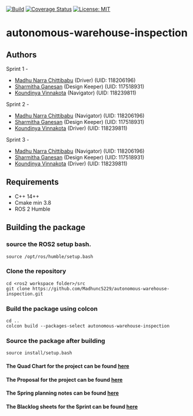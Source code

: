 [![Build](https://github.com/Madhunc5229/autonomous-warehouse-inspection/actions/workflows/ros_build.yml/badge.svg)](https://github.com/Madhunc5229/autonomous-warehouse-inspection/actions/workflows/ros_build.yml)
[![Coverage Status](https://coveralls.io/repos/github/Madhunc5229/autonomous-warehouse-inspection/badge.svg?branch=main)](https://coveralls.io/github/Madhunc5229/autonomous-warehouse-inspection?branch=main)
[![License: MIT](https://img.shields.io/badge/License-MIT-yellow.svg)](https://opensource.org/licenses/MIT)
# autonomous-warehouse-inspection  
## Authors
Sprint 1 -
 - [Madhu Narra Chittibabu](https://www.linkedin.com/in/madhunc/) (Driver) (UID: 118206196)
 - [Sharmitha Ganesan](https://github.com/sharmithag) (Design Keeper) (UID: 117518931)
 - [Koundinya Vinnakota](https://github.com/koundinyavinnakota) (Navigator) (UID: 118239811)

Sprint 2 -
 - [Madhu Narra Chittibabu](https://www.linkedin.com/in/madhunc/) (Navigator) (UID: 118206196)
 - [Sharmitha Ganesan](https://github.com/sharmithag) (Design Keeper) (UID: 117518931)
 - [Koundinya Vinnakota](https://github.com/koundinyavinnakota) (Driver) (UID: 118239811)

Sprint 3 -
 - [Madhu Narra Chittibabu](https://www.linkedin.com/in/madhunc/) (Navigator) (UID: 118206196)
 - [Sharmitha Ganesan](https://github.com/sharmithag) (Design Keeper) (UID: 117518931)
 - [Koundinya Vinnakota](https://github.com/koundinyavinnakota) (Driver) (UID: 118239811)

 ## Requirements
 - C++ 14++
 - Cmake min 3.8 
 - ROS 2 Humble
 
## Building the package

### source the ROS2 setup bash.
```
source /opt/ros/humble/setup.bash
```
### Clone the repository
```
cd <ros2 workspace folder>/src
git clone https://github.com/Madhunc5229/autonomous-warehouse-inspection.git
```
### Build the package using colcon
```
cd ..
colcon build --packages-select autonomous-warehouse-inspection
```

### Source the package after building
```
source install/setup.bash
```

 #### The Quad Chart for the project can be found [here](assets/quad_chart.pdf)

 #### The Proposal for the project can be found [here](assets/Proposal.pdf)
 
 #### The Spring planning notes can be found [here](https://docs.google.com/document/d/1qIElu25JZNJVtyW8FD5T3SJKS2kH1nsZAEqA6rTz8Hw)
 
 #### The Blacklog sheets for the Sprint can be found [here](https://docs.google.com/spreadsheets/d/1X7CdlP6GfEIelaqToiiKs4L1Nf4WaPwW27uZhFS1iec/edit#gid=0)
